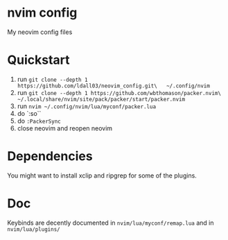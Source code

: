 # nvim config
My neovim config files

# Quickstart
1. run `git clone --depth 1 https://github.com/ldall03/neovim_config.git\  
  ~/.config/nvim`
2. run `git clone --depth 1 https://github.com/wbthomason/packer.nvim\  
  ~/.local/share/nvim/site/pack/packer/start/packer.nvim`
3. run `nvim ~/.config/nvim/lua/myconf/packer.lua`
4. do `:so``
5. do `:PackerSync`
6. close neovim and reopen neovim

# Dependencies
You might want to install xclip and ripgrep for some of the plugins.

# Doc
Keybinds are decently documented in `nvim/lua/myconf/remap.lua`
and in `nvim/lua/plugins/`
